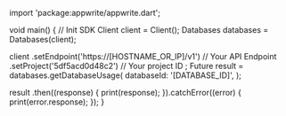 import 'package:appwrite/appwrite.dart';

void main() { // Init SDK
  Client client = Client();
  Databases databases = Databases(client);

  client
    .setEndpoint('https://[HOSTNAME_OR_IP]/v1') // Your API Endpoint
    .setProject('5df5acd0d48c2') // Your project ID
  ;
  Future result = databases.getDatabaseUsage(
    databaseId: '[DATABASE_ID]',
  );

  result
    .then((response) {
      print(response);
    }).catchError((error) {
      print(error.response);
  });
}
